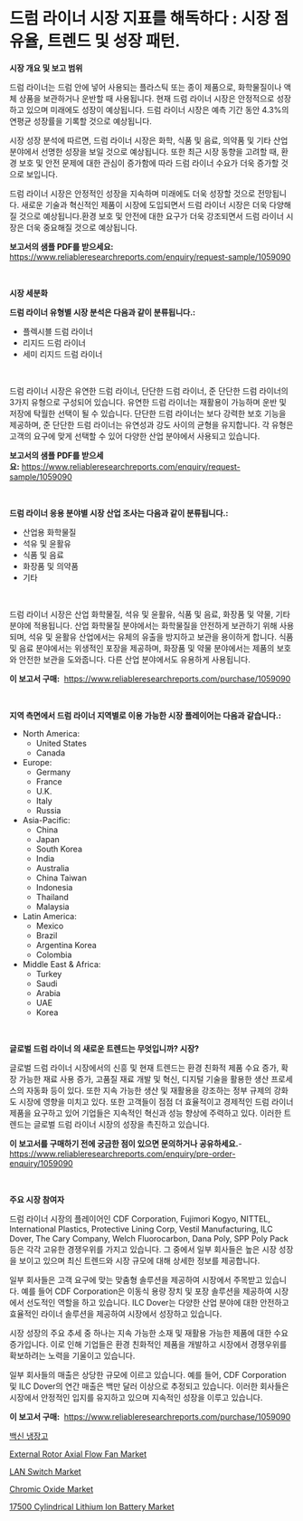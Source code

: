 <p><h1>드럼 라이너 시장 지표를 해독하다 : 시장 점유율, 트렌드 및 성장 패턴.</h1></p><p><strong>시장 개요 및 보고 범위</strong></p>
<p><p>드럼 라이너는 드럼 안에 넣어 사용되는 플라스틱 또는 종이 제품으로, 화학물질이나 액체 상품을 보관하거나 운반할 때 사용됩니다. 현재 드럼 라이너 시장은 안정적으로 성장하고 있으며 미래에도 성장이 예상됩니다. 드럼 라이너 시장은 예측 기간 동안 4.3%의 연평균 성장률을 기록할 것으로 예상됩니다. </p><p>시장 성장 분석에 따르면, 드럼 라이너 시장은 화학, 식품 및 음료, 의약품 및 기타 산업 분야에서 선명한 성장을 보일 것으로 예상됩니다. 또한 최근 시장 동향을 고려할 때, 환경 보호 및 안전 문제에 대한 관심이 증가함에 따라 드럼 라이너 수요가 더욱 증가할 것으로 보입니다.</p><p>드럼 라이너 시장은 안정적인 성장을 지속하며 미래에도 더욱 성장할 것으로 전망됩니다. 새로운 기술과 혁신적인 제품이 시장에 도입되면서 드럼 라이너 시장은 더욱 다양해질 것으로 예상됩니다.환경 보호 및 안전에 대한 요구가 더욱 강조되면서 드럼 라이너 시장은 더욱 중요해질 것으로 예상됩니다.</p></p>
<p><strong>보고서의 샘플 PDF를 받으세요:</strong> <a href="https://www.reliableresearchreports.com/enquiry/request-sample/1059090">https://www.reliableresearchreports.com/enquiry/request-sample/1059090</a></p>
<p>&nbsp;</p>
<p><strong>시장 세분화</strong></p>
<p><strong>드럼 라이너 유형별 시장 분석은 다음과 같이 분류됩니다.:</strong></p>
<p><ul><li>플렉시블 드럼 라이너</li><li>리지드 드럼 라이너</li><li>세미 리지드 드럼 라이너</li></ul></p>
<p>&nbsp;</p>
<p><p>드럼 라이너 시장은 유연한 드럼 라이너, 단단한 드럼 라이너, 준 단단한 드럼 라이너의 3가지 유형으로 구성되어 있습니다. 유연한 드럼 라이너는 재활용이 가능하며 운반 및 저장에 탁월한 선택이 될 수 있습니다. 단단한 드럼 라이너는 보다 강력한 보호 기능을 제공하며, 준 단단한 드럼 라이너는 유연성과 강도 사이의 균형을 유지합니다. 각 유형은 고객의 요구에 맞게 선택할 수 있어 다양한 산업 분야에서 사용되고 있습니다.</p></p>
<p><strong>보고서의 샘플 PDF를 받으세요:</strong>&nbsp;<a href="https://www.reliableresearchreports.com/enquiry/request-sample/1059090">https://www.reliableresearchreports.com/enquiry/request-sample/1059090</a></p>
<p>&nbsp;</p>
<p><strong> 드럼 라이너 응용 분야별 시장 산업 조사는 다음과 같이 분류됩니다.:</strong></p>
<p><ul><li>산업용 화학물질</li><li>석유 및 윤활유</li><li>식품 및 음료</li><li>화장품 및 의약품</li><li>기타</li></ul></p>
<p>&nbsp;</p>
<p><p>드럼 라이너 시장은 산업 화학물질, 석유 및 윤활유, 식품 및 음료, 화장품 및 약물, 기타 분야에 적용됩니다. 산업 화학물질 분야에서는 화학물질을 안전하게 보관하기 위해 사용되며, 석유 및 윤활유 산업에서는 유체의 유출을 방지하고 보관을 용이하게 합니다. 식품 및 음료 분야에서는 위생적인 포장을 제공하며, 화장품 및 약물 분야에서는 제품의 보호와 안전한 보관을 도와줍니다. 다른 산업 분야에서도 유용하게 사용됩니다.</p></p>
<p><strong>이 보고서 구매:</strong>&nbsp; <a href="https://www.reliableresearchreports.com/purchase/1059090">https://www.reliableresearchreports.com/purchase/1059090</a></p>
<p>&nbsp;</p>
<p><strong>지역 측면에서 드럼 라이너 지역별로 이용 가능한 시장 플레이어는 다음과 같습니다.:</strong></p>
<p><ul>
    <li>
        North America:
        <ul>
            <li>United States</li>
            <li>Canada</li>
        </ul>
    </li>
    <li>
        Europe:
        <ul>
            <li>Germany</li>
            <li>France</li>
            <li>U.K.</li>
            <li>Italy</li>
            <li>Russia</li>
        </ul>
    </li>
    <li>
        Asia-Pacific:
        <ul>
            <li>China</li>
            <li>Japan</li>
            <li>South Korea</li>
            <li>India</li>
            <li>Australia</li>
            <li>China Taiwan</li>
            <li>Indonesia</li>
            <li>Thailand</li>
            <li>Malaysia</li>
        </ul>
    </li>
    <li>
        Latin America:
        <ul>
            <li>Mexico</li>
            <li>Brazil</li>
            <li>Argentina Korea</li>
            <li>Colombia</li>
        </ul>
    </li>
    <li>
        Middle East & Africa:
        <ul>
            <li>Turkey</li>
            <li>Saudi</li>
            <li>Arabia</li>
            <li>UAE</li>
            <li>Korea</li>
        </ul>
    </li>
    </ul></p>
<p>&nbsp;</p>
<p><strong>글로벌 드럼 라이너 의 새로운 트렌드는 무엇입니까? 시장?</strong></p>
<p><p>글로벌 드럼 라이너 시장에서의 신흥 및 현재 트렌드는 환경 친화적 제품 수요 증가, 확장 가능한 재료 사용 증가, 고품질 재료 개발 및 혁신, 디지털 기술을 활용한 생산 프로세스의 자동화 등이 있다. 또한 지속 가능한 생산 및 재활용을 강조하는 정부 규제의 강화도 시장에 영향을 미치고 있다. 또한 고객들이 점점 더 효율적이고 경제적인 드럼 라이너 제품을 요구하고 있어 기업들은 지속적인 혁신과 성능 향상에 주력하고 있다. 이러한 트렌드는 글로벌 드럼 라이너 시장의 성장을 촉진하고 있습니다.</p></p>
<p><strong>이 보고서를 구매하기 전에 궁금한 점이 있으면 문의하거나 공유하세요.</strong>- <a href="https://www.reliableresearchreports.com/enquiry/pre-order-enquiry/1059090">https://www.reliableresearchreports.com/enquiry/pre-order-enquiry/1059090</a></p>
<p>&nbsp;</p>
<p><strong>주요 시장 참여자</strong></p>
<p><p>드럼 라이너 시장의 플레이어인 CDF Corporation, Fujimori Kogyo, NITTEL, International Plastics, Protective Lining Corp, Vestil Manufacturing, ILC Dover, The Cary Company, Welch Fluorocarbon, Dana Poly, SPP Poly Pack 등은 각각 고유한 경쟁우위를 가지고 있습니다. 그 중에서 일부 회사들은 높은 시장 성장을 보이고 있으며 최신 트렌드와 시장 규모에 대해 상세한 정보를 제공합니다.</p><p>일부 회사들은 고객 요구에 맞는 맞춤형 솔루션을 제공하여 시장에서 주목받고 있습니다. 예를 들어 CDF Corporation은 이동식 용량 장치 및 포장 솔루션을 제공하여 시장에서 선도적인 역할을 하고 있습니다. ILC Dover는 다양한 산업 분야에 대한 안전하고 효율적인 라이너 솔루션을 제공하여 시장에서 성장하고 있습니다.</p><p>시장 성장의 주요 추세 중 하나는 지속 가능한 소재 및 재활용 가능한 제품에 대한 수요 증가입니다. 이로 인해 기업들은 환경 친화적인 제품을 개발하고 시장에서 경쟁우위를 확보하려는 노력을 기울이고 있습니다.</p><p>일부 회사들의 매출은 상당한 규모에 이르고 있습니다. 예를 들어, CDF Corporation 및 ILC Dover의 연간 매출은 백만 달러 이상으로 추정되고 있습니다. 이러한 회사들은 시장에서 안정적인 입지를 유지하고 있으며 지속적인 성장을 이루고 있습니다.</p></p>
<p><strong>이 보고서 구매:</strong>&nbsp;&nbsp;<a href="https://www.reliableresearchreports.com/purchase/1059090">https://www.reliableresearchreports.com/purchase/1059090</a></p>
<p><p><a href="https://github.com/vskv4779xr1/Market-Research-Report-List-1/blob/main/8100328190055.md">백신 냉장고</a></p><p><a href="https://view.publitas.com/reportprime-1/external-rotor-axial-flow-fan-market-provides-a-comprehensive-analysis-including-a-macro-overview-of-the-market-as-well-as-micro-details-such-as-market-size-and-competitive-landscape/">External Rotor Axial Flow Fan Market</a></p><p><a href="https://invited-way-688.notion.site/LAN-Switch-Market-Size-Share-Trends-Analysis-Report-By-Material-By-Type-By-End-user-By-Region--4983a614e52d45a8b0d55333a92ef142">LAN Switch Market</a></p><p><a href="https://github.com/mahnoor2003/Market-Research-Report-List-3/blob/main/chromic-oxide-market.md">Chromic Oxide Market</a></p><p><a href="https://view.publitas.com/reportprime-1/17500-cylindrical-lithium-ion-battery-market-research-report-provides-critical-insights-that-can-help-shape-business-development-and-investment-strategies/">17500 Cylindrical Lithium Ion Battery Market</a></p></p>
